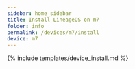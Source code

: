 ```yaml
---
sidebar: home_sidebar
title: Install LineageOS on m7
folder: info
permalink: /devices/m7/install
device: m7
---
```

{% include templates/device_install.md %}
